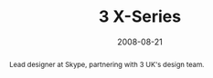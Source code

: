 ---
eleventyExcludeFromCollections: true

permalink: "mobile/series-60/x-series/index.html"
eleventyNavigation:
  key: 3 X-Series
  parent: Projects

layout: article.njk
title: 3 X-Series
client: Skype
partner: Three
date: 2008-08-21
abstract: Lead designer at Skype, partnering with 3 UK's design team.
headline: Use Skype on the move with X-Series
collaborators:
 - Gavin Edmonds
 - David Powell
 - Bina Garden
 - Justin Buck
text:
  - Lorem ipsum dolor sit amet, consectetur adipiscing elit, sed do eiusmod
    tempor incididunt ut labore et dolore magna aliqua. Ultricies tristique
    nulla aliquet enim tortor at auctor urna nunc. 
  - Suspendisse potenti nullam ac tortor vitae purus faucibus ornare
    suspendisse. Scelerisque felis imperdiet proin fermentum leo vel orci porta.
  - Sit amet justo donec enim diam vulputate ut pharetra sit. Enim nunc faucibus
    a pellentesque sit amet. Diam quis enim lobortis scelerisque fermentum dui
    faucibus. 
  - Aliquam eleifend mi in nulla posuere. Et netus et malesuada fames ac turpis
    egestas integer. Velit euismod in pellentesque massa placerat.
media:
  - _placeholder.png
tags:
  - mobile
---